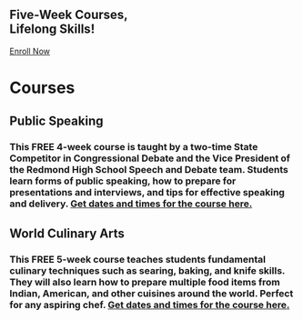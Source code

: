 <head>
  <meta charset="UTF-8" />
  <meta name="viewport" content="width=device-width, initial-scale=1.0" />
  <meta http-equiv="X-UA-Compatible" content="ie=edge" />
  <link
    rel="stylesheet"
    href="https://jayd1903.github.io/mm-github-pages-starter/css/main.css"
  />
  <link rel="stylesheet" href="./main.css" />
</head>

<body>
  <!--navigation ends-->
  <!--main-->
  <div class="lol">
    <div class="spaceblock"></div>
    <h2>
      <b>Five-Week Courses</b>, <br />
      Lifelong Skills!
    </h2>
    <div class="spaceblock"></div>
    <div class="spaceblocker"></div>
    <div class="spaceblocker"></div>
    <a href="https://nextlevelredmond.com/enroll/" class="button-1"
      >Enroll Now</a
    >
    <div class="spaceblock"></div>
  </div>

  <div class="spacebrick"></div>
  <h1 class="courses">Courses</h1>
  <div class="spacebrick"></div>

  <div class="sombrero">
    <h2><b>Public Speaking</b></h2>
    <div class="spaceblock"></div>
    <div class="spacebrick"></div>
    <h3>
      This FREE 4-week course is taught by a two-time State Competitor in
      Congressional Debate and the Vice President of the Redmond High School
      Speech and Debate team. Students learn forms of public speaking, how to
      prepare for presentations and interviews, and tips for effective speaking
      and delivery.
      <a href="nextlevelredmond.com/courses"
        >Get dates and times for the course here.</a
      >
    </h3>
  </div>
  <div class="spaceblock"></div>
  <div class="textile">
    <h2><b>World Culinary Arts</b></h2>
    <div class="spaceblock"></div>
    <div class="spacebrick"></div>
    <h3>
      This FREE 5-week course teaches students fundamental culinary techniques
      such as searing, baking, and knife skills. They will also learn how to
      prepare multiple food items from Indian, American, and other cuisines
      around the world. Perfect for any aspiring chef.
      <a href="nextlevelredmond.com/courses"
        >Get dates and times for the course here.</a
      >
    </h3>
  </div>
  <!--content ends-->
</body>
